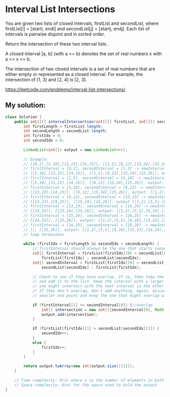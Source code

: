 # Interval List Intersections

You are given two lists of closed intervals, firstList and secondList, where firstList[i] = [starti, endi] and secondList[j] = [startj, endj]. Each list of intervals is pairwise disjoint and in sorted order.

Return the intersection of these two interval lists.

A closed interval [a, b] (with a <= b) denotes the set of real numbers x with a <= x <= b.

The intersection of two closed intervals is a set of real numbers that are either empty or represented as a closed interval. For example, the intersection of [1, 3] and [2, 4] is [2, 3].

https://leetcode.com/problems/interval-list-intersections/

## My solution:

```Java
class Solution {
    public int[][] intervalIntersection(int[][] firstList, int[][] secondList) {
        int firstLength = firstList.length;
        int secondLength = secondList.length;
        int firstIdx = 0;
        int secondIdx = 0;
        
        LinkedList<int[]> output = new LinkedList<>();
        
        // Example:
        // [[0,2],[5,10],[13,23],[24,25]], [[1,5],[8,12],[15,24],[25,26]]
        // firstInterval = [0,2], secondInterval = [1,5] -> newInterval = [1,2]
        // [[5,10],[13,23],[24,25]], [[1,5],[8,12],[15,24],[25,26]], output: [[1,2]]
        // firstInterval = [1,5], secondInterval = [5,10] -> newInterval[5,5]
        // [[5,10],[13,23],[24,25]], [[8,12],[15,24],[25,26]], output: [[1,2],[5,5]]
        // firstInterval = [5,10], secondInterval = [8,12] -> newInterval [8, 10]
        // [[13,23],[24,25]], [[8,12],[15,24],[25,26]], output: [[1,2],[5,5],[8,10]]
        // firstInterval = [8,12], secondInterval = [13,23] -> newInterval = none
        // [[13,23],[24,25]], [[15,24],[25,26]], output [[1,2],[5,5],[8,10]]
        // firstInterval = [13,23], secondInterval = [15,24] -> newInterval = [15,23]
        // [[24,25]], [[15,24],[25,26]], output: [[1,2],[5,5],[8,10],[15,23]]
        // firstInterval = [15,24], secondInterval = [24,25] -> newInterval = [24,24]
        // [[24,25]], [[25,26]], output: [[1,2],[5,5],[8,10],[15,23],[24,24]]
        // firstInterval = [24,25], secondInterval = [25,26] -> newInterval = [25,25]
        // [], [[25,26]], output: [[1,2],[5,5],[8,10],[15,23],[24,24],[25,25]]
        // loop terminates
        
        while (firstIdx < firstLength && secondIdx < secondLength) {
            // firstInterval should always be the one that starts sooner
            int[] firstInterval = firstList[firstIdx][0] < secondList[secondIdx][0] ?
                firstList[firstIdx] : secondList[secondIdx];
            int[] secondInterval = firstList[firstIdx][0] < secondList[secondIdx][0] ?
                secondList[secondIdx] : firstList[firstIdx];
            
            // Check to see if they have overlap. If so, then take the interval of the overlap 
            // and add it to the list. Keep the interval with a larger end point since that
            // one might intersect with the next interval in the other list.
            // If they don't overlap, don't add anything. Again, discard the interval with the
            // smaller end point and keep the one that might overlap with the next interval.
            
            if (firstInterval[1] >= secondInterval[0]) {//overlap
                int[] intersection = new int[]{secondInterval[0], Math.min(firstInterval[1], secondInterval[1])};
                output.add(intersection);
            }
            
            if (firstList[firstIdx][1] > secondList[secondIdx][1]) {
                secondIdx++;
            }
            else {
                firstIdx++;
            }
        }
        
        return output.toArray(new int[output.size()][2]);
    }
    
    // Time complexity: O(n) where n is the number of elements in both lists
    // Space complexity: O(n) for the space used to hold the output
}
```
